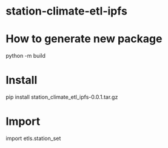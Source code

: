 # station-climate-etl-ipfs

# How to generate new package
python -m build

# Install
pip install station_climate_etl_ipfs-0.0.1.tar.gz

# Import
import etls.station_set
